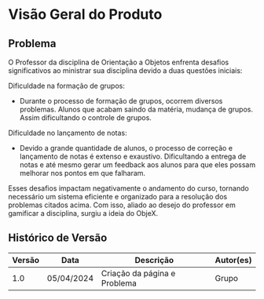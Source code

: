 # Visão Geral do Produto

## **Problema**

O Professor da disciplina de Orientação a Objetos enfrenta desafios significativos ao ministrar sua disciplina devido a duas questões iniciais: 

Dificuldade na formação de grupos: 

* Durante o processo de formação de grupos, ocorrem diversos problemas. Alunos que acabam saindo da matéria, mudança de grupos. Assim dificultando o controle de grupos. 

Dificuldade no lançamento de notas: 

* Devido a grande quantidade de alunos, o processo de correção e lançamento de notas é extenso e exaustivo. Dificultando a entrega de notas e até mesmo gerar um feedback aos alunos para que eles possam melhorar nos pontos em que falharam. 

Esses desafios impactam negativamente o andamento do curso, tornando necessário um sistema eficiente e organizado para a resolução dos problemas citados acima. Com isso, aliado ao desejo do professor em gamificar a disciplina, surgiu a ideia do ObjeX.


## Histórico de Versão

| Versão | Data       | Descrição                                                         | Autor(es)       |
|--------|------------|-------------------------------------------------------------------|-----------------|
| 1.0    | 05/04/2024 | Criação da página e Problema |Grupo   |
